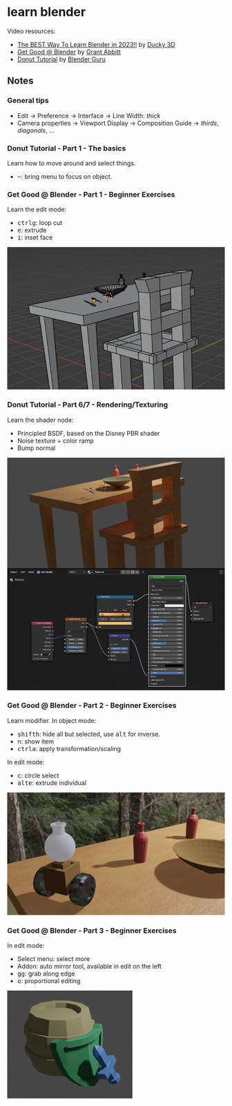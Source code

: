 # learn blender

Video resources:

- [The BEST Way To Learn Blender in 2023!!](https://www.youtube.com/watch?v=8K4AShjq-MU) by [Ducky 3D](https://www.youtube.com/@TheDucky3D)
- [Get Good @ Blender](https://www.youtube.com/playlist?list=PLn3ukorJv4vvv3ZpWJYvV5Tmvo7ISO-NN) by [Grant Abbitt](https://www.youtube.com/@grabbitt)
- [Donut Tutorial](https://www.blenderguru.com/tutorials/2022/1/27/how-to-use-blender) by [Blender Guru](https://www.blenderguru.com)

## Notes

### General tips

- Edit -> Preference -> Interface -> Line Width: *thick*
- Camera properties -> Viewport Display -> Composition Guide -> *thirds*, *diagonals*, ...

### Donut Tutorial - Part 1 - The basics

Learn how to move around and select things.

- <kbd>~</kbd>: bring menu to focus on object.

### Get Good @ Blender - Part 1 - Beginner Exercises

Learn the edit mode:

- <kbd>ctrl</kbd><kbd>g</kbd>: loop cut
- <kbd>e</kbd>: extrude
- <kbd>i</kbd>: inset face

![desk](media/desk.png)

### Donut Tutorial - Part 6/7 - Rendering/Texturing

Learn the shader node:

- Principled BSDF, based on the Disney PBR shader
- Noise texture + color ramp
- Bump normal

![wood-desk](./media/wood-desk.png)


### Get Good @ Blender - Part 2 - Beginner Exercises

Learn modifier. In object mode:

- <kbd>shift</kbd><kbd>h</kbd>: hide all but selected, use <kbd>alt</kbd> for inverse.
- <kbd>n</kbd>: show item
- <kbd>ctrl</kbd><kbd>a</kbd>: apply transformation/scaling

In edit mode:

- <kbd>c</kbd>: circle select
- <kbd>alt</kbd><kbd>e</kbd>: extrude individual

![wheel](./media/wheel.png)

### Get Good @ Blender - Part 3 - Beginner Exercises

In edit mode:

- Select menu: select more
- Addon: auto mirror tool, available in edit on the left
- <kbd>g</kbd><kbd>g</kbd>: grab along edge
- <kbd>o</kbd>: proportional editing

![sword](./media/sword.png)
